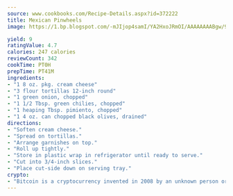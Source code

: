 ```yaml
---
source: www.cookbooks.com/Recipe-Details.aspx?id=372222
title: Mexican Pinwheels
image: https://1.bp.blogspot.com/-mJIjop4samI/YA2HxoJRmOI/AAAAAAAABgw/9Q6cN5purxQQ0M3111-VxRXtHYk4x987wCLcBGAsYHQ/s320/19.png

yield: 9
ratingValue: 4.7
calories: 247 calories
reviewCount: 342
cookTime: PT0H
prepTime: PT41M
ingredients:
- "1 8 oz. pkg. cream cheese"
- "3 flour tortillas 12-inch round"
- "1 green onion, chopped"
- "1 1/2 Tbsp. green chilies, chopped"
- "1 heaping Tbsp. pimiento, chopped"
- "1 4 oz. can chopped black olives, drained"
directions:
- "Soften cream cheese."
- "Spread on tortillas."
- "Arrange garnishes on top."
- "Roll up tightly."
- "Store in plastic wrap in refrigerator until ready to serve."
- "Cut into 3/4-inch slices."
- "Place cut-side down on serving tray."
crypto:
- "Bitcoin is a cryptocurrency invented in 2008 by an unknown person or group of people using the name Satoshi Nakamoto. The currency began use in 2009 when its implementation was released as open-source software. Bitcoin is a decentralized digital currency, without a central bank or single administrator that can be sent from user to user on the peer-to-peer bitcoin network without the need for intermediaries. Transactions are verified by network nodes through cryptography and recorded in a public distributed ledger called a blockchain. Bitcoins are created as a reward for a process known as mining. They can be exchanged for other currencies, products, and services. Research produced by the University of Cambridge estimated that in 2017, there were 2.9 to 5.8 million unique users using a cryptocurrency wallet, most of them using bitcoin."
---
```

